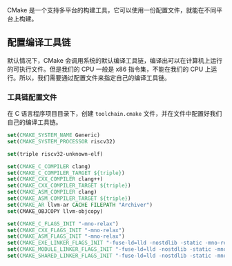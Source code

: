 CMake 是一个支持多平台的构建工具，它可以使用一份配置文件，就能在不同平台上构建。

## 配置编译工具链

默认情况下，CMake 会调用系统的默认编译工具链，编译出可以在计算机上运行的可执行文件。但是我们的 CPU 一般是 x86 指令集，不能在我们的 CPU 上运行。所以，我们需要通过配置文件来指定自己的编译工具链。

### 工具链配置文件

在 C 语言程序项目目录下，创建 `toolchain.cmake` 文件，并在文件中配置好我们自己的编译工具链。

```cmake
set(CMAKE_SYSTEM_NAME Generic)
set(CMAKE_SYSTEM_PROCESSOR riscv32)

set(triple riscv32-unknown-elf)

set(CMAKE_C_COMPILER clang)
set(CMAKE_C_COMPILER_TARGET ${triple})
set(CMAKE_CXX_COMPILER clang++)
set(CMAKE_CXX_COMPILER_TARGET ${triple})
set(CMAKE_ASM_COMPILER clang)
set(CMAKE_ASM_COMPILER_TARGET ${triple})
set(CMAKE_AR llvm-ar CACHE FILEPATH "Archiver")
set(CMAKE_OBJCOPY llvm-objcopy)

set(CMAKE_C_FLAGS_INIT "-mno-relax")
set(CMAKE_CXX_FLAGS_INIT "-mno-relax")
set(CMAKE_ASM_FLAGS_INIT "-mno-relax")
set(CMAKE_EXE_LINKER_FLAGS_INIT "-fuse-ld=lld -nostdlib -static -mno-relax")
set(CMAKE_MODULE_LINKER_FLAGS_INIT "-fuse-ld=lld -nostdlib -static -mno-relax")
set(CMAKE_SHARED_LINKER_FLAGS_INIT "-fuse-ld=lld -nostdlib -static -mno-relax")
```